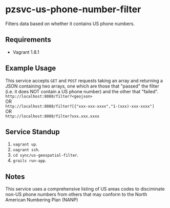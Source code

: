 # pzsvc-us-phone-number-filter
Filters data based on whether it contains US phone numbers.


## Requirements
* Vagrant 1.8.1


## Example Usage
This service accepts `GET` and `POST` requests taking an array and returning a JSON containing two arrays, one which are those that "passed" the filter (i.e. it does NOT contain a US phone number) and the other that "failed". <br>
`http://localhost:8080/filter?<geojson>`
<br> OR <br>
`http://localhost:8080/filter?[{"xxx-xxx-xxxx","1-(xxx)-xxx-xxxx"]`
<br> OR <br>
`http://localhost:8080/filter?xxx.xxx.xxxx`


## Service Standup
1. `vagrant up`.
2. `vagrant ssh`.
3. `cd sync/us-geospatial-filter`.
4. `grails run-app`.

## Notes
This service uses a comprehensive listing of US areas codes to disciminate non-US phone numbers from others that may conform to the North American Numbering Plan (NANP)

